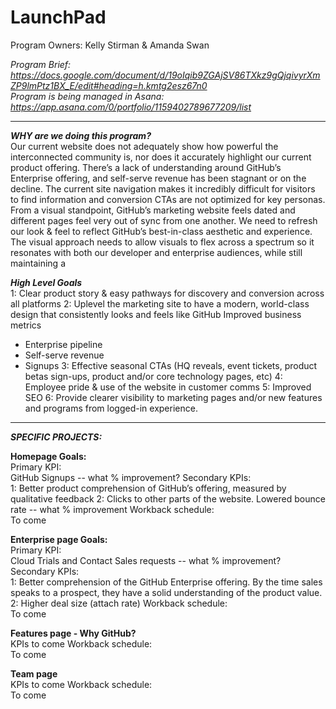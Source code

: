 # LaunchPad

Program Owners: Kelly Stirman & Amanda Swan 

<i>Program Brief:<br> https://docs.google.com/document/d/19oIqib9ZGAjSV86TXkz9gQjqivyrXmZP9lmPtz1BX_E/edit#heading=h.kmtg2esz67n0 <br>
Program is being managed in Asana:<br>
  https://app.asana.com/0/portfolio/1159402789677209/list</i><br>

---------------------------------------------------------------------------------------------------------------------------
<b><i>WHY are we doing this program?</i></b><br>
Our current website does not adequately show how powerful the interconnected community is, nor does it accurately highlight our current product offering. There’s a lack of understanding around GitHub’s Enterprise offering, and self-serve revenue has been stagnant or on the decline.  The current site navigation makes it incredibly difficult for visitors to find information and conversion CTAs are not optimized for key personas. 
From a visual standpoint, GitHub’s marketing website feels dated and different pages feel very out of sync from one another. We need to refresh our look & feel to reflect GitHub’s best-in-class aesthetic and experience. The visual approach needs to allow visuals to flex across a spectrum so it resonates with both our developer and enterprise audiences, while still maintaining a 

<b><i>High Level Goals</i></b><br>
1: Clear product story & easy pathways for discovery and conversion across all platforms
2: Uplevel the marketing site to have a modern, world-class design that consistently looks and feels like GitHub
Improved business metrics 
- Enterprise pipeline 
- Self-serve revenue 
- Signups
3: Effective seasonal CTAs (HQ reveals, event tickets, product betas sign-ups, product and/or core technology pages, etc)
4: Employee pride & use of the website in customer comms
5: Improved SEO 
6: Provide clearer visibility to marketing pages and/or new features and programs from logged-in experience.

---------------------------------------------------------------------------------------------------------------------------

<b><i>SPECIFIC PROJECTS:</i></b>

<b>Homepage Goals:</b><br>
Primary KPI: <br>
GitHub Signups -- what % improvement? 
Secondary KPIs: <br>
1: Better product comprehension of GitHub’s offering, measured by qualitative feedback
2: Clicks to other parts of the website. Lowered bounce rate -- what % improvement
Workback schedule:<br>
To come

<b>Enterprise page Goals:</b><br>
Primary KPI: <br>
Cloud Trials and Contact Sales requests -- what % improvement?
Secondary KPIs:<br>
1: Better comprehension of the GitHub Enterprise offering. By the time sales speaks to a prospect, they have a solid understanding of the product value. 
2: Higher deal size (attach rate) 
Workback schedule:<br>
To come


<b>Features page - Why GitHub?</b><br>
KPIs to come
Workback schedule:<br>
To come

<b>Team page</b><br>
KPIs to come
Workback schedule:<br>
To come




